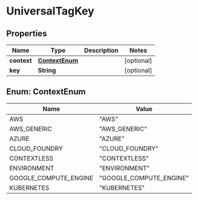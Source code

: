 

# UniversalTagKey


## Properties

| Name | Type | Description | Notes |
|------------ | ------------- | ------------- | -------------|
|**context** | [**ContextEnum**](#ContextEnum) |  |  [optional] |
|**key** | **String** |  |  [optional] |



## Enum: ContextEnum

| Name | Value |
|---- | -----|
| AWS | &quot;AWS&quot; |
| AWS_GENERIC | &quot;AWS_GENERIC&quot; |
| AZURE | &quot;AZURE&quot; |
| CLOUD_FOUNDRY | &quot;CLOUD_FOUNDRY&quot; |
| CONTEXTLESS | &quot;CONTEXTLESS&quot; |
| ENVIRONMENT | &quot;ENVIRONMENT&quot; |
| GOOGLE_COMPUTE_ENGINE | &quot;GOOGLE_COMPUTE_ENGINE&quot; |
| KUBERNETES | &quot;KUBERNETES&quot; |



